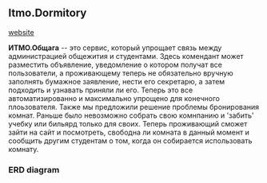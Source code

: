 ## Itmo.Dormitory
[website](https://itmodormitoryweb.azurewebsites.net/) 

**ИТМО.Общага** -- это сервис, который упрощает связь между администрацией общежития и студентами.
Здесь комендант может разместить объявление, уведомление о котором получат все пользователи, а проживающему теперь не обязательно вручную заполнять бумажное заявление, нести его секретарю, а затем подходить и узнавать приняли ли его. Теперь это все автоматизированно и максимально упрощено для конечного плоьзователя. Также мы предложили решение проблемы бронирования комнат. Раньше было невозможно собрать свою комнпанию и 'забить' учебку или бильярд только для своих. Теперь проживающий сможет зайти на сайт и посмотреть, свободна ли комната в данный момент и сообщить другим студентам о том, когда он собирается использовать комнату.

### ERD diagram
